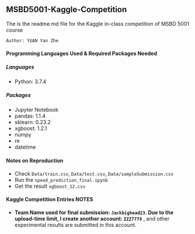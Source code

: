 ## MSBD5001-Kaggle-Competition
The is the readme.md file for the Kaggle in-class competition of MSBD 5001 course

`Author: YUAN Yan Zhe`
#### Programming Languages Used & Required Packages Needed
##### Languages
- Python: 3.7.4
##### Packages
- Jupyter Notebook
- pandas: 1.1.4
- sklearn: 0.23.2
- xgboost: 1.2.1
- numpy
- re
- datetime 

#### Notes on Reproduction
- Check `Data/train.csv`, `Data/test.csv`, `Data/sampleSubmission.csv`
- Run the `speed_prediction_final.ipynb`
- Get the result `xgboost_12.csv`

#### Kaggle Competition Entries NOTES
- **Team Name used for final submission: `Jackbighead23`. Due to the upload-time limit, I create another account: `ZZZ7779`** , and other experimental results are submitted in this account.
